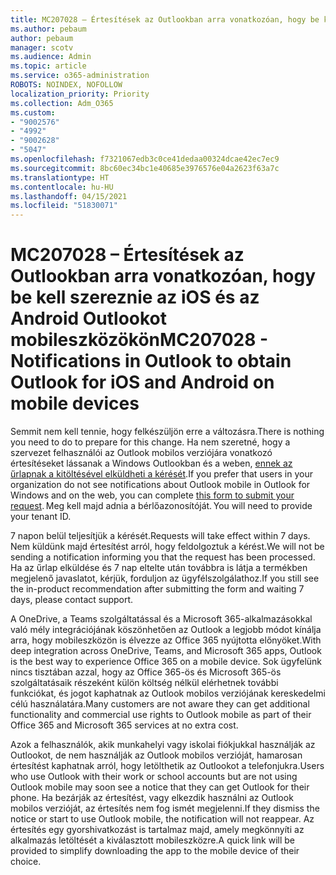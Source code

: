 ```yaml
---
title: MC207028 – Értesítések az Outlookban arra vonatkozóan, hogy be kell szereznie az iOS és az Android Outlookot mobileszközökön
ms.author: pebaum
author: pebaum
manager: scotv
ms.audience: Admin
ms.topic: article
ms.service: o365-administration
ROBOTS: NOINDEX, NOFOLLOW
localization_priority: Priority
ms.collection: Adm_O365
ms.custom:
- "9002576"
- "4992"
- "9002628"
- "5047"
ms.openlocfilehash: f7321067edb3c0ce41dedaa00324dcae42ec7ec9
ms.sourcegitcommit: 8bc60ec34bc1e40685e3976576e04a2623f63a7c
ms.translationtype: HT
ms.contentlocale: hu-HU
ms.lasthandoff: 04/15/2021
ms.locfileid: "51830071"
---
```

# <a name="mc207028---notifications-in-outlook-to-obtain-outlook-for-ios-and-android-on-mobile-devices"></a><span data-ttu-id="7b999-102">MC207028 – Értesítések az Outlookban arra vonatkozóan, hogy be kell szereznie az iOS és az Android Outlookot mobileszközökön</span><span class="sxs-lookup"><span data-stu-id="7b999-102">MC207028 - Notifications in Outlook to obtain Outlook for iOS and Android on mobile devices</span></span>

<span data-ttu-id="7b999-103">Semmit nem kell tennie, hogy felkészüljön erre a változásra.</span><span class="sxs-lookup"><span data-stu-id="7b999-103">There is nothing you need to do to prepare for this change.</span></span> <span data-ttu-id="7b999-104">Ha nem szeretné, hogy a szervezet felhasználói az Outlook mobilos verziójára vonatkozó értesítéseket lássanak a Windows Outlookban és a weben, [ennek az űrlapnak a kitöltésével elküldheti a kérését](https://aka.ms/MC207028).</span><span class="sxs-lookup"><span data-stu-id="7b999-104">If you prefer that users in your organization do not see notifications about Outlook mobile in Outlook for Windows and on the web, you can complete [this form to submit your request](https://aka.ms/MC207028).</span></span><span data-ttu-id="7b999-105"> Meg kell majd adnia a bérlőazonosítóját.</span><span class="sxs-lookup"><span data-stu-id="7b999-105"> You will need to provide your tenant ID.</span></span> 

<span data-ttu-id="7b999-106">7 napon belül teljesítjük a kérését.</span><span class="sxs-lookup"><span data-stu-id="7b999-106">Requests will take effect within 7 days.</span></span> <span data-ttu-id="7b999-107">Nem küldünk majd értesítést arról, hogy feldolgoztuk a kérést.</span><span class="sxs-lookup"><span data-stu-id="7b999-107">We will not be sending a notification informing you that the request has been processed.</span></span> <span data-ttu-id="7b999-108">Ha az űrlap elküldése és 7 nap eltelte után továbbra is látja a termékben megjelenő javaslatot, kérjük, forduljon az ügyfélszolgálathoz.</span><span class="sxs-lookup"><span data-stu-id="7b999-108">If you still see the in-product recommendation after submitting the form and waiting 7 days, please contact support.</span></span>

<span data-ttu-id="7b999-109">A OneDrive, a Teams szolgáltatással és a Microsoft 365-alkalmazásokkal való mély integrációjának köszönhetően az Outlook a legjobb módot kínálja arra, hogy mobileszközön is élvezze az Office 365 nyújtotta előnyöket.</span><span class="sxs-lookup"><span data-stu-id="7b999-109">With deep integration across OneDrive, Teams, and Microsoft 365 apps, Outlook is the best way to experience Office 365 on a mobile device.</span></span> <span data-ttu-id="7b999-110">Sok ügyfelünk nincs tisztában azzal, hogy az Office 365-ös és Microsoft 365-ös szolgáltatásaik részeként külön költség nélkül elérhetnek további funkciókat, és jogot kaphatnak az Outlook mobilos verziójának kereskedelmi célú használatára.</span><span class="sxs-lookup"><span data-stu-id="7b999-110">Many customers are not aware they can get additional functionality and commercial use rights to Outlook mobile as part of their Office 365 and Microsoft 365 services at no extra cost.</span></span>

<span data-ttu-id="7b999-111">Azok a felhasználók, akik munkahelyi vagy iskolai fiókjukkal használják az Outlookot, de nem használják az Outlook mobilos verzióját, hamarosan értesítést kaphatnak arról, hogy letölthetik az Outlookot a telefonjukra.</span><span class="sxs-lookup"><span data-stu-id="7b999-111">Users who use Outlook with their work or school accounts but are not using Outlook mobile may soon see a notice that they can get Outlook for their phone.</span></span> <span data-ttu-id="7b999-112">Ha bezárják az értesítést, vagy elkezdik használni az Outlook mobilos verzióját, az értesítés nem fog ismét megjelenni.</span><span class="sxs-lookup"><span data-stu-id="7b999-112">If they dismiss the notice or start to use Outlook mobile, the notification will not reappear.</span></span> <span data-ttu-id="7b999-113">Az értesítés egy gyorshivatkozást is tartalmaz majd, amely megkönnyíti az alkalmazás letöltését a kiválasztott mobileszközre.</span><span class="sxs-lookup"><span data-stu-id="7b999-113">A quick link will be provided to simplify downloading the app to the mobile device of their choice.</span></span>
